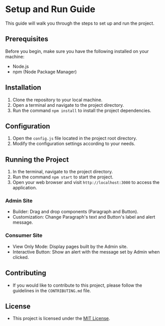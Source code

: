 # Setup and Run Guide

This guide will walk you through the steps to set up and run the project.

## Prerequisites

Before you begin, make sure you have the following installed on your machine:

- Node.js
- npm (Node Package Manager)

## Installation

1. Clone the repository to your local machine.
2. Open a terminal and navigate to the project directory.
3. Run the command `npm install` to install the project dependencies.

## Configuration

1. Open the `config.js` file located in the project root directory.
2. Modify the configuration settings according to your needs.

## Running the Project

1. In the terminal, navigate to the project directory.
2. Run the command `npm start` to start the project.
3. Open your web browser and visit `http://localhost:3000` to access the application.

### Admin Site

- Builder: Drag and drop components (Paragraph and Button).
- Customization: Change Paragraph's text and Button's label and alert message.

### Consumer Site

- View Only Mode: Display pages built by the Admin site.
- Interactive Button: Show an alert with the message set by Admin when clicked.

## Contributing

- If you would like to contribute to this project, please follow the guidelines in the `CONTRIBUTING.md` file.

## License

- This project is licensed under the [MIT License](https://opensource.org/licenses/MIT).
